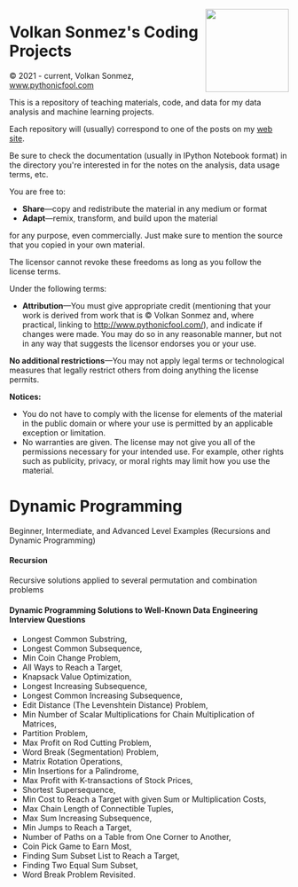 <p>
  <a href="https://avatars.githubusercontent.com/u/30424551?v=4"><img width="150" align='right' src="https://avatars.githubusercontent.com/u/30424551?v=4"></a>
</p>



# Volkan Sonmez's Coding Projects 

© 2021 - current, Volkan Sonmez, www.pythonicfool.com

This is a repository of teaching materials, code, and data for my data analysis and machine learning projects.

Each repository will (usually) correspond to one of the posts on my [web site](http://www.pythonicfool.com/).

Be sure to check the documentation (usually in IPython Notebook format) in the directory you're interested in for the notes on the analysis, data usage terms, etc.

You are free to:

* **Share**—copy and redistribute the material in any medium or format
* **Adapt**—remix, transform, and build upon the material

for any purpose, even commercially. Just make sure to mention the source that you copied in your own material. 

The licensor cannot revoke these freedoms as long as you follow the license terms.

Under the following terms:

* **Attribution**—You must give appropriate credit (mentioning that your work is derived from work that is © Volkan Sonmez and, where practical, linking to http://www.pythonicfool.com/), and indicate if changes were made. You may do so in any reasonable manner, but not in any way that suggests the licensor endorses you or your use.

**No additional restrictions**—You may not apply legal terms or technological measures that legally restrict others from doing anything the license permits.

**Notices:**

* You do not have to comply with the license for elements of the material in the public domain or where your use is permitted by an applicable exception or limitation.
* No warranties are given. The license may not give you all of the permissions necessary for your intended use. For example, other rights such as publicity, privacy, or moral rights may limit how you use the material.

<p>

# Dynamic Programming 
Beginner, Intermediate, and Advanced Level Examples (Recursions and Dynamic Programming) 


#### Recursion 
Recursive solutions applied to several permutation and combination problems


#### Dynamic Programming Solutions to Well-Known Data Engineering Interview Questions
* Longest Common Substring, 
* Longest Common Subsequence, 
* Min Coin Change Problem, 
* All Ways to Reach a Target, 
* Knapsack Value Optimization, 
* Longest Increasing Subsequence, 
* Longest Common Increasing Subsequence, 
* Edit Distance (The Levenshtein Distance) Problem, 
* Min Number of Scalar Multiplications for Chain Multiplication of Matrices, 
* Partition Problem, 
* Max Profit on Rod Cutting Problem, 
* Word Break (Segmentation) Problem,
* Matrix Rotation Operations,
* Min Insertions for a Palindrome,
* Max Profit with K-transactions of Stock Prices,
* Shortest Supersequence,
* Min Cost to Reach a Target with given Sum or Multiplication Costs,
* Max Chain Length of Connectible Tuples,
* Max Sum Increasing Subsequence,
* Min Jumps to Reach a Target,
* Number of Paths on a Table from One Corner to Another,
* Coin Pick Game to Earn Most,
* Finding Sum Subset List to Reach a Target,
* Finding Two Equal Sum Subset,
* Word Break Problem Revisited.
